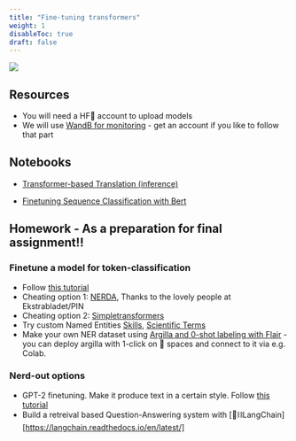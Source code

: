 ```yaml
---
title: "Fine-tuning transformers"
weight: 1
disableToc: true
draft: false
---
```



![](/ds22/images/corgi_workshop.png)

## Resources
* You will need a HF🤗 account to upload models
* We will use [WandB for monitoring](https://wandb.ai/home) - get an account if you like to follow that part
   
## Notebooks

* [Transformer-based Translation (inference)](https://colab.research.google.com/github/aaubs/ds-master/blob/main/notebooks/M3_HyggeBERT_translation_en_da.ipynb)

* [Finetuning Sequence Classification with Bert](https://colab.research.google.com/drive/1LFBgde5VEhktGw_LYnvNhKFKCB7HJzfs?usp=sharing)


## Homework - As a preparation for final assignment‼️

### Finetune a model for token-classification
- Follow [this tutorial](https://huggingface.co/course/chapter7/2?fw=pt)
- Cheating option 1: [NERDA](https://ebanalyse.github.io/NERDA/), Thanks to the lovely people at Ekstrabladet/PIN
- Cheating option 2: [Simpletransformers](http://simpletransformers.ai)
- Try custom Named Entities [Skills](https://github.com/kris927b/SkillSpan), [Scientific Terms](http://nlp.cs.washington.edu/sciIE/)
- Make your own NER dataset using [Argilla and 0-shot labeling with Flair](https://docs.argilla.io/en/latest/tutorials/notebooks/labelling-tokenclassification-flair-fewshot.html) - you can deploy argilla with 1-click on 🤗 spaces and connect to it via e.g. Colab.

### Nerd-out options
- GPT-2 finetuning. Make it produce text in a certain style. Follow [this tutorial](https://github.com/philschmid/fine-tune-GPT-2/blob/master/Fine_tune_a_non_English_GPT_2_Model_with_Huggingface.ipynb)
- Build a retreival based Question-Answering system with [🦜⛓️LangChain][https://langchain.readthedocs.io/en/latest/]